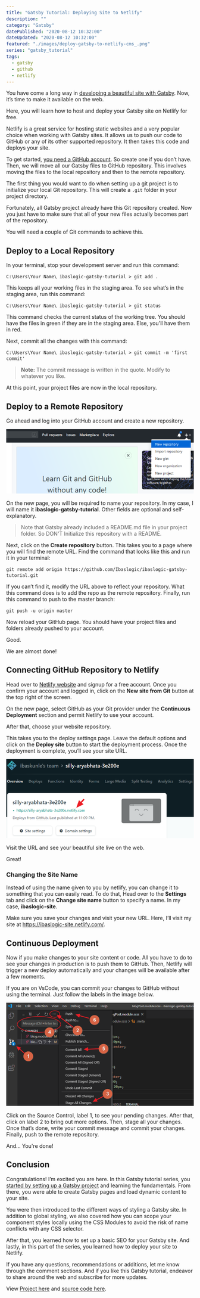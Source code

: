 ```yaml
---
title: "Gatsby Tutorial: Deploying Site to Netlify"
description: ""
category: "Gatsby"
datePublished: "2020-08-12 10:32:00"
dateUpdated: "2020-08-12 10:32:00"
featured: "./images/deploy-gatsby-to-netlify-cms_.png"
series: "gatsby_tutorial"
tags:
  - gatsby
  - github
  - netlify
---
```


You have come a long way in [developing a beautiful site with Gatsby](/gatsby-tutorial-from-scratch-for-beginners/ "Gatsby tutorial"). Now, it’s time to make it available on the web.

Here, you will learn how to host and deploy your Gatsby site on Netlify for free.

Netlify is a great service for hosting static websites and a very popular choice when working with Gatsby sites. It allows us to push our code to GitHub or any of its other supported repository. It then takes this code and deploys your site.

To get started, [you need a GitHub account](https://github.com/ "GitHub account"). So create one if you don’t have. Then, we will move all our Gatsby files to GitHub repository. This involves moving the files to the local repository and then to the remote repository.

The first thing you would want to do when setting up a git project is to initialize your local Git repository. This will create a `.git` folder in your project directory.

Fortunately, all Gatsby project already have this Git repository created. Now you just have to make sure that all of your new files actually becomes part of the repository.

You will need a couple of Git commands to achieve this.

## Deploy to a Local Repository

In your terminal, stop your development server and run this command:

```
C:\Users\Your Name\ ibaslogic-gatsby-tutorial > git add .
```

This keeps all your working files in the staging area. To see what’s in the staging area, run this command:

```
C:\Users\Your Name\ ibaslogic-gatsby-tutorial > git status
```

This command checks the current status of the working tree. You should have the files in green if they are in the staging area. Else, you'll have them in red.

Next, commit all the changes with this command:

```
C:\Users\Your Name\ ibaslogic-gatsby-tutorial > git commit -m 'first commit'
```

> **Note:** The commit message is written in the quote. Modify to whatever you like.

At this point, your project files are now in the local repository.

## Deploy to a Remote Repository

Go ahead and log into your GitHub account and create a new repository.

![github repo](./images/github-repo.png)

On the new page, you will be required to name your repository. In my case, I will name it **ibaslogic-gatsby-tutorial**. Other fields are optional and self-explanatory.

> Note that Gatsby already included a README.md file in your project folder. So DON'T Initialize this repository with a README.

Next, click on the **Create repository** button. This takes you to a page where you will find the remote URL. Find the command that looks like this and run it in your terminal:

```
git remote add origin https://github.com/Ibaslogic/ibaslogic-gatsby-tutorial.git
```

If you can’t find it, modify the URL above to reflect your repository. What this command does is to add the repo as the remote repository. Finally, run this command to push to the master branch:

```
git push -u origin master
```

Now reload your GitHub page. You should have your project files and folders already pushed to your account.

Good.

We are almost done!

## Connecting GitHub Repository to Netlify

Head over to [Netlify website](https://www.netlify.com/ "Netlify site") and signup for a free account. Once you confirm your account and logged in, click on the **New site from Git** button at the top right of the screen.

On the new page, select GitHub as your Git provider under the **Continuous Deployment** section and permit Netlify to use your account.

After that, choose your website repository.

This takes you to the deploy settings page. Leave the default options and click on the **Deploy site** button to start the deployment process.
Once the deployment is complete, you’ll see your site URL.

![netlify site url](./images/site-url.png)

Visit the URL and see your beautiful site live on the web.

Great!

### Changing the Site Name

Instead of using the name given to you by netlify, you can change it to something that you can easily read. To do that, Head over to the **Settings** tab and click on the **Change site name** button to specify a name. In my case, **ibaslogic-site**.

Make sure you save your changes and visit your new URL. Here, I’ll visit my site at https://ibaslogic-site.netlify.com/.

## Continuous Deployment

Now if you make changes to your site content or code. All you have to do to see your changes in production is to push them to GitHub. Then, Netlify will trigger a new deploy automatically and your changes will be available after a few moments.

If you are on VsCode, you can commit your changes to GitHub without using the terminal. Just follow the labels in the image below.

![Continuous deployment](./images/continuous-deployment.png)

Click on the Source Control, label 1, to see your pending changes. After that, click on label 2 to bring out more options. Then, stage all your changes. Once that’s done, write your commit message and commit your changes. Finally, push to the remote repository.

And... You're done!

## Conclusion

Congratulations! I’m excited you are here. In this Gatsby tutorial series, you [started by setting up a Gatsby project](/gatsby-tutorial-from-scratch-for-beginners/ "Gatsby tutorial") and learning the fundamentals. From there, you were able to create Gatsby pages and load dynamic content to your site.

You were then introduced to the different ways of styling a Gatsby site. In addition to global styling, we also covered how you can scope your component styles locally using the CSS Modules to avoid the risk of name conflicts with any CSS selector.

After that, you learned how to set up a basic SEO for your Gatsby site. And lastly, in this part of the series, you learned how to deploy your site to Netlify.

If you have any questions, recommendations or additions, let me know through the comment sections. And if you like this Gatsby tutorial, endeavor to share around the web and subscribe for more updates.

View [Project here](https://ibaslogic-site.netlify.com/ "Gatsby project") and [source code here](https://github.com/Ibaslogic/ibaslogic-gatsby-tutorial "Ibaslogic GitHub repo").
